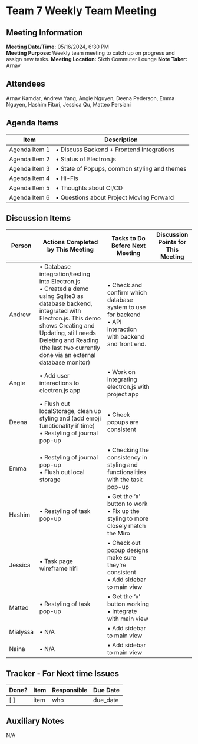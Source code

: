 # Team 7 Weekly Team Meeting

## Meeting Information

**Meeting Date/Time:** 05/16/2024, 6:30 PM  
**Meeting Purpose:** Weekly team meeting to catch up on progress and assign new tasks.
**Meeting Location:** Sixth Commuter Lounge
**Note Taker:** Arnav

## Attendees
Arnav Kamdar, Andrew Yang, Angie Nguyen, Deena Pederson, Emma Nguyen, Hashim Fituri, Jessica Qu, Matteo Persiani

## Agenda Items

| Item          | Description                                            |
| ------------- | ------------------------------------------------------ |
| Agenda Item 1 | • Discuss Backend + Frontend Integrations <br> |
| Agenda Item 2 | • Status of Electron.js <br>   |
| Agenda Item 3 | • State of Popups, common styling and themes <br> |
| Agenda Item 4 | • Hi-Fis <br>   |
| Agenda Item 5 | • Thoughts about CI/CD <br> |
| Agenda Item 6 | • Questions about Project Moving Forward <br> |

## Discussion Items

| Person   | Actions Completed by This Meeting | Tasks to Do Before Next Meeting | Discussion Points for This Meeting |
|----------|-----------------------------------|----------------------------------|------------------------------------|
| Andrew   | • Database integration/testing into Electron.js<br>• Created a demo using Sqlite3 as database backend, integrated with Electron.js. This demo shows Creating and Updating, still needs Deleting and Reading (the last two currently done via an external database monitor) | • Check and confirm which database system to use for backend<br>• API interaction with backend and front end. | |
| Angie    | • Add user interactions to electron.js app | • Work on integrating electron.js with project app | |
| Deena    | • Flush out localStorage, clean up styling and (add emoji functionality if time)<br>• Restyling of journal pop-up | • Check popups are consistent | |
| Emma     | • Restyling of journal pop-up<br>• Flush out local storage | • Checking the consistency in styling and functionalities with the task pop-up | |
| Hashim   | • Restyling of task pop-up | • Get the ‘x’ button to work<br>• Fix up the styling to more closely match the Miro | |
| Jessica  | • Task page wireframe hifi | • Check out popup designs make sure they’re consistent<br>• Add sidebar to main view | |
| Matteo   | • Restyling of task pop-up | • Get the ‘x’ button working<br>• Integrate with main view | |
| Mialyssa | • N/A | • Add sidebar to main view | |
| Naina    | • N/A | • Add sidebar to main view | |



## Tracker - For Next time Issues

| Done? | Item | Responsible | Due Date |
| ----- | ---- | ----------- | -------- |
| [ ]   | item | who         | due_date |

## Auxiliary Notes

N/A
